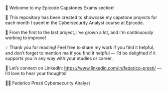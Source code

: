 👋 Welcome to my Epicode Capstones Exams section!

📁 This repository has been created to showcase my capstone projects for each month I spent in the Cybersecurity Analyst course at Epicode.

🚀 From the first to the last project, I've grown a lot, and I'm continuously working to improve!

💡 Thank you for reading! Feel free to share my work if you find it helpful, and don’t forget to mention me if you find it helpful — I’d be delighted if it supports you in any way with your studies or career.

🤝 Let’s connect on LinkedIn: https://www.linkedin.com/in/federico-presti/ — I’d love to hear your thoughts!

👨‍💻
Federico Presti
Cybersecurity Analyst

